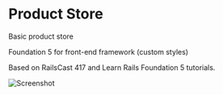 Product Store
====

Basic product store

Foundation 5 for front-end framework (custom styles)

Based on RailsCast 417 and Learn Rails Foundation 5 tutorials.

![Screenshot](http://dl.dropbox.com/s/cqesyojo1060dd6/storescreenshot.png?dl=0 "Screenshot")
